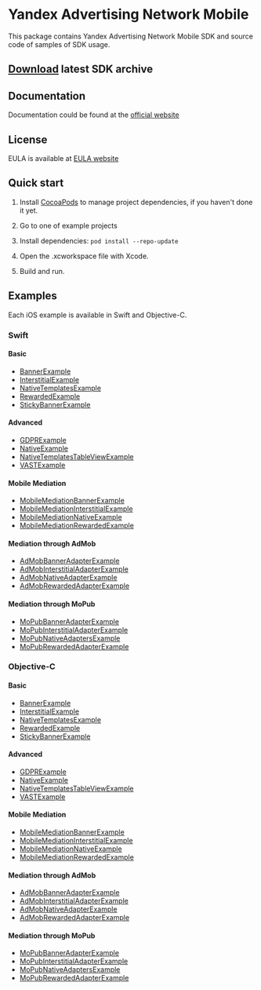 # Yandex Advertising Network Mobile
This package contains Yandex Advertising Network Mobile SDK and source code of samples of SDK usage.

## [**Download**](https://storage.mds.yandex.net/get-ads-mobile-sdk/223308/YandexMobileAds-4.4.1-ios-bc2a95f8-006b-4811-a216-c538709ac022.zip) latest SDK archive

## Documentation
Documentation could be found at the [official website][DOCUMENTATION]

## License
EULA is available at [EULA website][LICENSE] 

## Quick start
1. Install [CocoaPods] to manage project dependencies, if you haven't done it yet.

2. Go to one of example projects

3. Install dependencies: ```pod install --repo-update```

4. Open the .xcworkspace file with Xcode.

5. Build and run.

## Examples
Each iOS example is available in Swift and Objective-C.

### Swift
#### Basic
  * [BannerExample](https://github.com/yandexmobile/yandex-ads-sdk-ios/tree/master/Examples/Swift/BannerExample)
  * [InterstitialExample](https://github.com/yandexmobile/yandex-ads-sdk-ios/tree/master/Examples/Swift/InterstitialExample)
  * [NativeTemplatesExample](https://github.com/yandexmobile/yandex-ads-sdk-ios/tree/master/Examples/Swift/NativeTemplatesExample)
  * [RewardedExample](https://github.com/yandexmobile/yandex-ads-sdk-ios/tree/master/Examples/Swift/RewardedExample)
  * [StickyBannerExample](https://github.com/yandexmobile/yandex-ads-sdk-ios/tree/master/Examples/Swift/StickyBannerExample)

#### Advanced
  * [GDPRExample](https://github.com/yandexmobile/yandex-ads-sdk-ios/tree/master/Examples/Swift/GDPRExample)
  * [NativeExample](https://github.com/yandexmobile/yandex-ads-sdk-ios/tree/master/Examples/Swift/NativeExample)
  * [NativeTemplatesTableViewExample](https://github.com/yandexmobile/yandex-ads-sdk-ios/tree/master/Examples/Swift/NativeTemplatesTableViewExample)
  * [VASTExample](https://github.com/yandexmobile/yandex-ads-sdk-ios/tree/master/Examples/Swift/VASTExample)
  
#### Mobile Mediation 
  * [MobileMediationBannerExample](https://github.com/yandexmobile/yandex-ads-sdk-ios/tree/master/Examples/Swift/MobileMediationBannerExample)
  * [MobileMediationInterstitialExample](https://github.com/yandexmobile/yandex-ads-sdk-ios/tree/master/Examples/Swift/MobileMediationInterstitialExample)
  * [MobileMediationNativeExample](https://github.com/yandexmobile/yandex-ads-sdk-ios/tree/master/Examples/Swift/MobileMediationNativeExample)
  * [MobileMediationRewardedExample](https://github.com/yandexmobile/yandex-ads-sdk-ios/tree/master/Examples/Swift/MobileMediationRewardedExample)
  
#### Mediation through AdMob
  * [AdMobBannerAdapterExample](https://github.com/yandexmobile/yandex-ads-sdk-ios/tree/master/Examples/Swift/AdMobBannerAdapterExample)
  * [AdMobInterstitialAdapterExample](https://github.com/yandexmobile/yandex-ads-sdk-ios/tree/master/Examples/Swift/AdMobInterstitialAdapterExample)
  * [AdMobNativeAdapterExample](https://github.com/yandexmobile/yandex-ads-sdk-ios/tree/master/Examples/Swift/AdMobNativeAdapterExample)
  * [AdMobRewardedAdapterExample](https://github.com/yandexmobile/yandex-ads-sdk-ios/tree/master/Examples/Swift/AdMobRewardedAdapterExample)
  
#### Mediation through MoPub
  * [MoPubBannerAdapterExample](https://github.com/yandexmobile/yandex-ads-sdk-ios/tree/master/Examples/Swift/MoPubBannerAdapterExample)
  * [MoPubInterstitialAdapterExample](https://github.com/yandexmobile/yandex-ads-sdk-ios/tree/master/Examples/Swift/MoPubInterstitialAdapterExample)
  * [MoPubNativeAdaptersExample](https://github.com/yandexmobile/yandex-ads-sdk-ios/tree/master/Examples/Swift/MoPubNativeAdaptersExample)
  * [MoPubRewardedAdapterExample](https://github.com/yandexmobile/yandex-ads-sdk-ios/tree/master/Examples/Swift/MoPubRewardedAdapterExampleMoPubRewardedAdapterExample)
  
### Objective-C
#### Basic
  * [BannerExample](https://github.com/yandexmobile/yandex-ads-sdk-ios/tree/master/Examples/ObjectiveC/BannerExample)
  * [InterstitialExample](https://github.com/yandexmobile/yandex-ads-sdk-ios/tree/master/Examples/ObjectiveC/InterstitialExample)
  * [NativeTemplatesExample](https://github.com/yandexmobile/yandex-ads-sdk-ios/tree/master/Examples/ObjectiveC/NativeTemplatesExample)
  * [RewardedExample](https://github.com/yandexmobile/yandex-ads-sdk-ios/tree/master/Examples/ObjectiveC/RewardedExample)
  * [StickyBannerExample](https://github.com/yandexmobile/yandex-ads-sdk-ios/tree/master/Examples/ObjectiveC/StickyBannerExample)
  
#### Advanced
  * [GDPRExample](https://github.com/yandexmobile/yandex-ads-sdk-ios/tree/master/Examples/ObjectiveC/GDPRExample)
  * [NativeExample](https://github.com/yandexmobile/yandex-ads-sdk-ios/tree/master/Examples/ObjectiveC/NativeExample)
  * [NativeTemplatesTableViewExample](https://github.com/yandexmobile/yandex-ads-sdk-ios/tree/master/Examples/ObjectiveC/NativeTemplatesTableViewExample)
  * [VASTExample](https://github.com/yandexmobile/yandex-ads-sdk-ios/tree/master/Examples/ObjectiveC/VASTExample)

#### Mobile Mediation
  * [MobileMediationBannerExample](https://github.com/yandexmobile/yandex-ads-sdk-ios/tree/master/Examples/ObjectiveC/MobileMediationBannerExample)
  * [MobileMediationInterstitialExample](https://github.com/yandexmobile/yandex-ads-sdk-ios/tree/master/Examples/ObjectiveC/MobileMediationInterstitialExample)
  * [MobileMediationNativeExample](https://github.com/yandexmobile/yandex-ads-sdk-ios/tree/master/Examples/ObjectiveC/MobileMediationNativeExample)
  * [MobileMediationRewardedExample](https://github.com/yandexmobile/yandex-ads-sdk-ios/tree/master/Examples/ObjectiveC/MobileMediationRewardedExample)

#### Mediation through AdMob
  * [AdMobBannerAdapterExample](https://github.com/yandexmobile/yandex-ads-sdk-ios/tree/master/Examples/ObjectiveC/AdMobBannerAdapterExample)
  * [AdMobInterstitialAdapterExample](https://github.com/yandexmobile/yandex-ads-sdk-ios/tree/master/Examples/ObjectiveC/AdMobInterstitialAdapterExample)
  * [AdMobNativeAdapterExample](https://github.com/yandexmobile/yandex-ads-sdk-ios/tree/master/Examples/ObjectiveC/AdMobNativeAdapterExample)
  * [AdMobRewardedAdapterExample](https://github.com/yandexmobile/yandex-ads-sdk-ios/tree/master/Examples/ObjectiveC/AdMobRewardedAdapterExample)
  
#### Mediation through MoPub
  * [MoPubBannerAdapterExample](https://github.com/yandexmobile/yandex-ads-sdk-ios/tree/master/Examples/ObjectiveC/MoPubBannerAdapterExample)
  * [MoPubInterstitialAdapterExample](https://github.com/yandexmobile/yandex-ads-sdk-ios/tree/master/Examples/ObjectiveC/MoPubInterstitialAdapterExample)
  * [MoPubNativeAdaptersExample](https://github.com/yandexmobile/yandex-ads-sdk-ios/tree/master/Examples/ObjectiveC/MoPubNativeAdaptersExample)
  * [MoPubRewardedAdapterExample](https://github.com/yandexmobile/yandex-ads-sdk-ios/tree/master/Examples/ObjectiveC/MoPubRewardedAdapterExample)

[DOCUMENTATION]: https://tech.yandex.ru/mobile-ads/
[LICENSE]: https://yandex.com/legal/mobileads_sdk_agreement/
[CocoaPods]: http://cocoapods.org/
